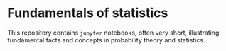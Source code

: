# Fundamentals of statistics

This repository contains `jupyter` notebooks, often very short,
illustrating fundamental facts and concepts in probability theory and
statistics.
